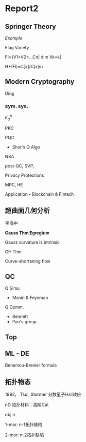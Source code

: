 # Report2

## Springer Theory



*Example*

Flag Variety

Fl={V1<V2<...Cn| dim Vk=k}



H*(Fl)=C[x]/C[x]s+





## Modern Cryptography

Ding

### sym. sys.

$F_q^n$

PKC





PQC

- Shor's Q Algo



NSA



post-QC, SVP, 

Privacy Protections

MPC, HE

Application - Blockchain & Fintech



## 超曲面几何分析

李海中



**Gauss Thm Egregium**

Gauss curvature is intrinsic





GH Thm



Curve-shortening flow



## QC

Q Simu.

- Manin & Feynman

Q Comm.

- Bennett
- Pan's group



## Top





## ML - DE

Benamou-Brenier formula





## 拓扑物态

1982， Tsui, Stormer 分数量子Hall效应



nD 拓扑材料：高阶Cat

obj n

1-mor: n-1拓扑缺陷

2-mor: n-2拓扑缺陷



